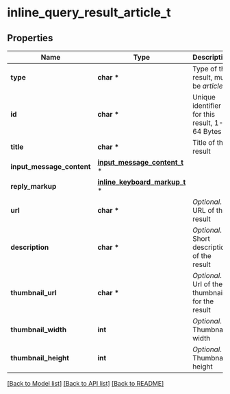 # inline_query_result_article_t

## Properties
Name | Type | Description | Notes
------------ | ------------- | ------------- | -------------
**type** | **char \*** | Type of the result, must be *article* | [default to 'article']
**id** | **char \*** | Unique identifier for this result, 1-64 Bytes | 
**title** | **char \*** | Title of the result | 
**input_message_content** | [**input_message_content_t**](input_message_content.md) \* |  | 
**reply_markup** | [**inline_keyboard_markup_t**](inline_keyboard_markup.md) \* |  | [optional] 
**url** | **char \*** | *Optional*. URL of the result | [optional] 
**description** | **char \*** | *Optional*. Short description of the result | [optional] 
**thumbnail_url** | **char \*** | *Optional*. Url of the thumbnail for the result | [optional] 
**thumbnail_width** | **int** | *Optional*. Thumbnail width | [optional] 
**thumbnail_height** | **int** | *Optional*. Thumbnail height | [optional] 

[[Back to Model list]](../README.md#documentation-for-models) [[Back to API list]](../README.md#documentation-for-api-endpoints) [[Back to README]](../README.md)


